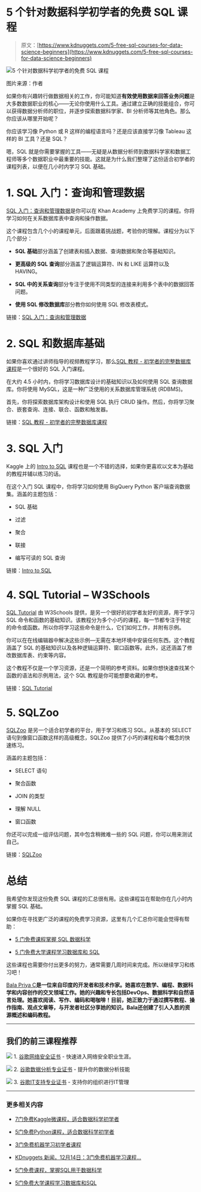 # 5 个针对数据科学初学者的免费 SQL 课程

> 原文：[https://www.kdnuggets.com/5-free-sql-courses-for-data-science-beginners](https://www.kdnuggets.com/5-free-sql-courses-for-data-science-beginners)

![5 个针对数据科学初学者的免费 SQL 课程](../Images/e03c4b4be7b483a2463392c777a6b64f.png)

图片来源：作者

如果你有兴趣转行做数据相关的工作，你可能知道**有效使用数据来回答业务问题**是大多数数据职业的核心——无论你使用什么工具。通过建立正确的技能组合，你可以获得数据分析师的职位，并逐步探索数据科学家、BI 分析师等其他角色。那么你应该从哪里开始呢？

你应该学习像 Python 或 R 这样的编程语言吗？还是应该直接学习像 Tableau 这样的 BI 工具？还是 SQL？

嗯，SQL 就是你需要掌握的工具——无疑是从数据分析师到数据科学家和数据工程师等多个数据职业中最重要的技能。这就是为什么我们整理了这份适合初学者的课程列表，以便在几小时内学习 SQL 基础。

# 1\. SQL 入门：查询和管理数据

[SQL 入门：查询和管理数据](https://www.khanacademy.org/computing/computer-programming/sql)是你可以在 Khan Academy 上免费学习的课程。你将学习如何在关系数据库表中查询和操作数据。

这个课程包含几个小的课程单元，后面跟着挑战题，考验你的理解。课程分为以下几个部分：

+   **SQL 基础**部分涵盖了创建表和插入数据、查询数据和聚合等基础知识。

+   **更高级的 SQL 查询**部分涵盖了逻辑运算符、IN 和 LIKE 运算符以及 HAVING。

+   **SQL 中的关系查询**部分专注于使用不同类型的连接来利用多个表中的数据回答问题。

+   **使用 SQL 修改数据库**部分教你如何使用 SQL 修改表模式。

链接：[SQL 入门：查询和管理数据](https://www.khanacademy.org/computing/computer-programming/sql)

# 2\. SQL 和数据库基础

如果你喜欢通过讲师指导的视频教程学习，那么[SQL 教程 - 初学者的完整数据库课程](https://www.youtube.com/watch?v=HXV3zeQKqGY&t=2s)是一个很好的 SQL 入门课程。

在大约 4.5 小时内，你将学习数据库设计的基础知识以及如何使用 SQL 查询数据库。你将使用 MySQL，这是一种广泛使用的关系数据库管理系统 (RDBMS)。

首先，你将探索数据库架构设计和使用 SQL 执行 CRUD 操作。然后，你将学习聚合、嵌套查询、连接、联合、函数和触发器。

链接：[SQL 教程 - 初学者的完整数据库课程](https://www.youtube.com/watch?v=HXV3zeQKqGY&t=2s)

# 3\. SQL 入门

Kaggle 上的 [Intro to SQL](https://www.kaggle.com/learn/intro-to-sql) 课程也是一个不错的选择，如果你更喜欢以文本为基础的教程并辅以练习的话。

在这个入门 SQL 课程中，你将学习如何使用 BigQuery Python 客户端查询数据集。涵盖的主题包括：

+   SQL 基础

+   过滤

+   聚合

+   联接

+   编写可读的 SQL 查询

链接：[Intro to SQL](https://www.kaggle.com/learn/intro-to-sql)

# 4. SQL Tutorial – W3Schools

[SQL Tutorial](https://www.w3schools.com/sql/) 由 W3Schools 提供，是另一个很好的初学者友好的资源，用于学习 SQL 命令和函数的基础知识。该教程分为多个小巧的课程，每一节都专注于特定的命令或函数。所以你将学习这些命令是什么，它们如何工作，并附有示例。

你可以在在线编辑器中解决这些示例—无需在本地环境中安装任何东西。这个教程涵盖了 SQL 的基础知识以及各种逻辑运算符、窗口函数等。此外，这还涵盖了修改数据库表、约束等内容。

这个教程不仅是一个学习资源，还是一个简明的参考资料。如果你想快速查找某个函数的语法和示例用法，这个 SQL 教程是你可能想要收藏的参考。

链接：[SQL Tutorial](https://www.w3schools.com/sql/)

# 5. SQLZoo

[SQLZoo](https://sqlzoo.net/wiki/SQL_Tutorial) 是另一个适合初学者的平台，用于学习和练习 SQL。从基本的 SELECT 语句到像窗口函数这样的高级概念，SQLZoo 提供了小巧的课程和每个概念的快速练习。

涵盖的主题包括：

+   SELECT 语句

+   聚合函数

+   JOIN 的类型

+   理解 NULL

+   窗口函数

你还可以完成一组评估问题，其中包含稍微难一些的 SQL 问题，你可以用来测试自己。

链接：[SQLZoo](https://www.sqlzoo.net/wiki/SQL_Tutorial)

# 总结

我希望你发现这份免费 SQL 课程的汇总很有用。这些课程旨在帮助你在几小时内掌握 SQL 基础。

如果你在寻找更广泛的课程的免费学习资源，这里有几个汇总你可能会觉得有帮助：

+   [5 门免费课程掌握 SQL 数据科学](/5-free-courses-to-master-sql-for-data-science)

+   [5 门免费大学课程学习数据库和 SQL](/5-free-university-courses-to-learn-databases-and-sql)

这些课程也需要你付出更多的努力，通常需要几周时间来完成。所以继续学习和练习吧！

**[](https://twitter.com/balawc27)**[Bala Priya C](https://www.kdnuggets.com/wp-content/uploads/bala-priya-author-image-update-230821.jpg)**是一位来自印度的开发者和技术作家。她喜欢在数学、编程、数据科学和内容创作的交叉领域工作。她的兴趣和专长包括DevOps、数据科学和自然语言处理。她喜欢阅读、写作、编码和喝咖啡！目前，她正致力于通过撰写教程、操作指南、观点文章等，与开发者社区分享她的知识。Bala还创建了引人入胜的资源概述和编码教程。**

* * *

## 我们的前三课程推荐

![](../Images/0244c01ba9267c002ef39d4907e0b8fb.png) 1\. [谷歌网络安全证书](https://www.kdnuggets.com/google-cybersecurity) - 快速进入网络安全职业生涯。

![](../Images/e225c49c3c91745821c8c0368bf04711.png) 2\. [谷歌数据分析专业证书](https://www.kdnuggets.com/google-data-analytics) - 提升你的数据分析技能

![](../Images/0244c01ba9267c002ef39d4907e0b8fb.png) 3\. [谷歌IT支持专业证书](https://www.kdnuggets.com/google-itsupport) - 支持你的组织进行IT管理

* * *

### 更多相关内容

+   [7门免费Kaggle微课程，适合数据科学初学者](https://www.kdnuggets.com/7-free-kaggle-micro-courses-for-data-science-beginners)

+   [5门免费Python课程，适合数据科学初学者](https://www.kdnuggets.com/5-free-python-courses-for-data-science-beginners)

+   [3门免费机器学习初学者课程](https://www.kdnuggets.com/2022/12/3-free-machine-learning-courses-beginners.html)

+   [KDnuggets 新闻，12月14日：3门免费机器学习课程…](https://www.kdnuggets.com/2022/n48.html)

+   [5门免费课程，掌握SQL用于数据科学](https://www.kdnuggets.com/5-free-courses-to-master-sql-for-data-science)

+   [5门免费大学课程学习数据库和SQL](https://www.kdnuggets.com/5-free-university-courses-to-learn-databases-and-sql)
